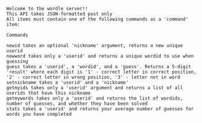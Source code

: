     Welcome to the wordle server!!
    This API takes JSON-formatted post only
    All items must contain one of the following commands as a 'command' item:
    
    Commands
    
    newid takes an optional 'nickname' argument, returns a new unique userid
    newword takes only a 'userid' and returns a unique wordid to use when guessing
    guess takes a 'userid', a 'wordid', and a 'guess'. Returns a 5-digit 'result' where each digit is '1' - correct letter in correct position, '2' - correct letter in wrong position, '3' - letter not in word
    setnickname takes a 'userid' and a 'nickname'
    getmyids takes only a 'userid' argument and returns a list of all userids that have this nickname
    getmywords takes only a 'userid' and returns the list of wordids, number of guesses, and whether they have been solved
    stats takes a 'userid' and returns your average number of guesses for words you have completed
